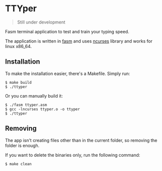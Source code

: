 # TTYper

> Still under development

Fasm terminal application to test and train your typing speed.

The application is written in [fasm](https://flatassembler.net/) and uses [ncurses](https://invisible-island.net/ncurses/) library and works for linux x86_64.

## Installation

To make the installation easier, there's a Makefile. Simply run:
```console
$ make build
$ ./ttyper
```

Or you can manually build it:
```console
$ ./fasm ttyper.asm
$ gcc -lncurses ttyper.o -o ttyper
$ ./ttyper
```

## Removing

The app isn't creating files other than in the current folder, so removing the folder is enough.

If you want to delete the binaries only, run the following command:
```console
$ make clean
```
